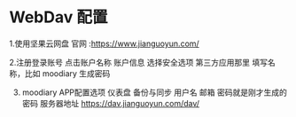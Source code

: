 # WebDav 配置
1.使用坚果云网盘
官网 :https://www.jianguoyun.com/

2.注册登录账号 点击账户名称 账户信息
选择安全选项
第三方应用那里 填写名称，比如 moodiary
生成密码 

3. moodiary APP配置选项
 仪表盘 备份与同步
用户名 邮箱
密码就是刚才生成的密码
服务器地址 https://dav.jianguoyun.com/dav/

